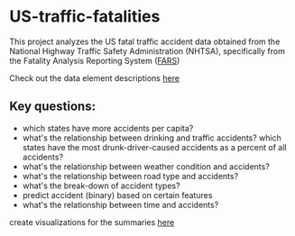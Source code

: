 # US-traffic-fatalities
This project analyzes the US fatal traffic accident data obtained from the National Highway Traffic Safety Administration (NHTSA), specifically from the Fatality Analysis Reporting System ([FARS](https://www.nhtsa.gov/file-downloads?p=nhtsa/downloads/FARS/))

Check out the data element descriptions [here](https://github.com/jessicasyau/US-traffic-fatalities/blob/db57961853729978feb385b5c7aed729ac4afa44/description_fields/0.%20Data_descriptions.md)


## Key questions:
- which states have more accidents per capita?
- what's the relationship between drinking and traffic accidents? which states have the most drunk-driver-caused accidents as a percent of all accidents?
- what's the relationship between weather condition and accidents?
- what's the relationship between road type and accidents?
- what's the break-down of accident types?
- predict accident (binary) based on certain features
- what's the relationship between time and accidents?

create visualizations for the summaries [here](https://www-fars.nhtsa.dot.gov/Main/index.aspx)

